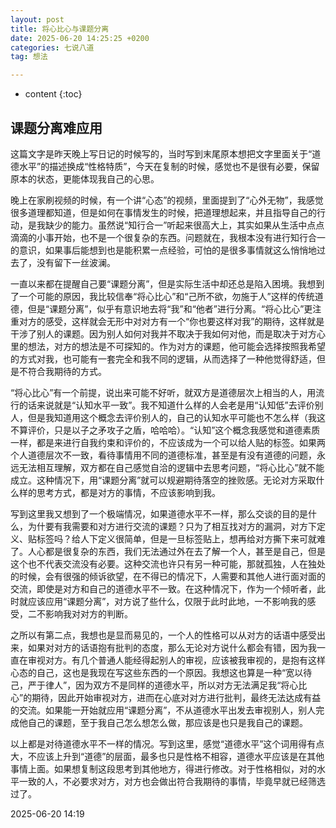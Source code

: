 ```yaml
---
layout: post
title: 将心比心与课题分离
date: 2025-06-20 14:25:25 +0200
categories: 七说八道
tag: 想法

---
```


* content
{:toc}




## 课题分离难应用

这篇文字是昨天晚上写日记的时候写的，当时写到末尾原本想把文字里面关于“道德水平”的描述换成“性格特质”，今天在复制的时候，感觉也不是很有必要，保留原本的状态，更能体现我自己的心思。

晚上在家刷视频的时候，有一个讲“心态”的视频，里面提到了“心外无物”，我感觉很多道理都知道，但是如何在事情发生的时候，把道理想起来，并且指导自己的行动，是我缺少的能力。虽然说“知行合一”听起来很高大上，其实如果从生活中点点滴滴的小事开始，也不是一个很复杂的东西。问题就在，我根本没有进行知行合一的意识，如果事后能想到也是能积累一点经验，可怕的是很多事情就这么悄悄地过去了，没有留下一丝波澜。

一直以来都在提醒自己要“课题分离”，但是实际生活中却还总是陷入困境。我想到了一个可能的原因，我比较信奉“将心比心”和“己所不欲，勿施于人”这样的传统道德，但是“课题分离”，似乎有意识地去将“我”和“他者”进行分离。“将心比心”更注重对方的感受，这样就会无形中对对方有一个“你也要这样对我”的期待，这样就是干涉了别人的课题。因为别人如何对我并不取决于我如何对他，而是取决于对方心里的想法，对方的想法是不可探知的。作为对方的课题，他可能会选择按照我希望的方式对我，也可能有一套完全和我不同的逻辑，从而选择了一种他觉得舒适，但是不符合我期待的方式。

“将心比心”有一个前提，说出来可能不好听，就双方是道德层次上相当的人，用流行的话来说就是“认知水平一致”。我不知道什么样的人会老是用“认知低”去评价别人，但是我知道用这个概念去评价别人的，自己的认知水平可能也不怎么样（我这不算评价，只是以子之矛攻子之盾，哈哈哈）。“认知”这个概念我感觉和道德素质一样，都是来进行自我约束和评价的，不应该成为一个可以给人贴的标签。如果两个人道德层次不一致，看待事情用不同的道德标准，甚至是有没有道德的问题，永远无法相互理解，双方都在自己感觉自洽的逻辑中去思考问题，“将心比心”就不能成立。这种情况下，用“课题分离”就可以规避期待落空的挫败感。无论对方采取什么样的思考方式，都是对方的事情，不应该影响到我。

写到这里我又想到了一个极端情况，如果道德水平不一样，那么交谈的目的是什么，为什要有我需要和对方进行交流的课题？只为了相互找对方的漏洞，对方下定义、贴标签吗？给人下定义很简单，但是一旦标签贴上，想再给对方撕下来可就难了。人心都是很复杂的东西，我们无法通过外在去了解一个人，甚至是自己，但是这个也不代表交流没有必要。这种交流也许只有另一种可能，那就孤独，人在独处的时候，会有很强的倾诉欲望，在不得已的情况下，人需要和其他人进行面对面的交流，即使是对方和自己的道德水平不一致。在这种情况下，作为一个倾听者，此时就应该应用“课题分离”，对方说了些什么，仅限于此时此地，一不影响我的感受，二不影响我对对方的判断。

之所以有第二点，我想也是显而易见的，一个人的性格可以从对方的话语中感受出来，如果对对方的话语抱有批判的态度，那么无论对方说什么都会有错，因为我一直在审视对方。有几个普通人能经得起别人的审视，应该被我审视的，是抱有这样心态的自己，这也是我现在写这些东西的一个原因。我想这也算是一种“宽以待己，严于律人”，因为双方不是同样的道德水平，所以对方无法满足我“将心比心”的期待，因此开始审视对方，进而在心底对对方进行批判，最终无法达成有益的交流。如果能一开始就应用“课题分离”，不从道德水平出发去审视别人，别人完成他自己的课题，至于我自己怎么想怎么做，那应该是也只是我自己的课题。

以上都是对待道德水平不一样的情况。写到这里，感觉“道德水平”这个词用得有点大，不应该上升到“道德”的层面，最多也只是性格不相容，道德水平应该是在其他事情上面。如果想复制这段思考到其他地方，得进行修改。对于性格相似，对的水平一致的人，不必要求对方，对方也会做出符合我期待的事情，毕竟早就已经筛选过了。

2025-06-20 14:19